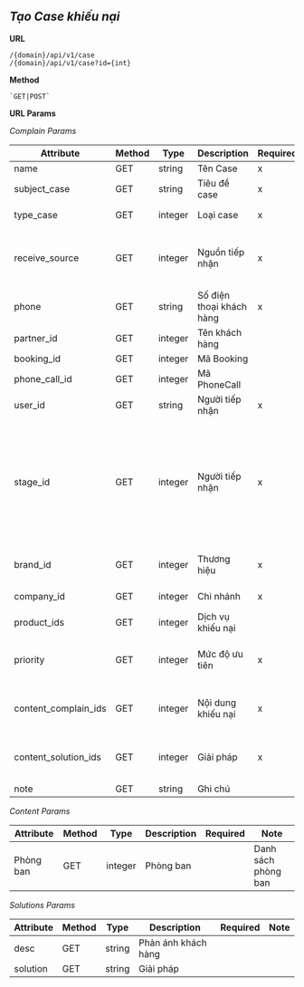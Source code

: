 ***Tạo Case khiếu nại***
----
 **URL**

    /{domain}/api/v1/case
    /{domain}/api/v1/case?id={int}
 **Method**

    `GET|POST`
 **URL Params**
  
  *Complain Params*
  
  | Attribute  | Method  | Type  | Description  |  Required | Note |
  |---|---|---|---|---|---|
  | name | GET  | string  | Tên Case | x  |
  | subject_case | GET  | string  | Tiêu đề case | x  |
  | type_case | GET  | integer  | Loại case | x  | 1:Complain, 2:Warning |
  | receive_source | GET  | integer  | Nguồn tiếp nhận | x  | 1:Call center, 2:Email, 3:Inbox, 4:Directly |
  | phone | GET  | string  | Số điện thoại khách hàng | x  |
  | partner_id | GET  | integer  | Tên khách hàng |   | Danh sách khách hàng |
  | booking_id | GET  | integer  | Mã Booking |   |
  | phone_call_id | GET  | integer  | Mã PhoneCall |   |
  | user_id | GET  | string  | Người tiếp nhận | x  |
  | stage_id | GET  | integer  | Người tiếp nhận | x  | 1: Need, 2: Processing, 3:Finding more Information, 4:Waiting response, 5:Need to track, 6:Resolved, 7:Complete  |
  | brand_id | GET  | integer  | Thương hiệu | x  | Danh sách Thương hiệu |
  | company_id | GET  | integer  | Chi nhánh | x  | Danh sách Chi nhánh |
  | product_ids | GET  | integer  | Dịch vụ khiếu nại |   | Danh sách dịch vụ |
  | priority | GET  | integer  | Mức độ ưu tiên | x  | 1:Low, 2:Normal, 3:High, 4:Urgent |
  | content_complain_ids | GET  | integer  | Nội dung khiếu nại | x  | List các nội dung: _Content Params_ |
  | content_solution_ids | GET  | integer  | Giải pháp | x  | List các nội dung: _Solution Params_ |
  | note | GET  | string  | Ghi chú |   |  |

  *Content Params*
  
  | Attribute  | Method  | Type  | Description  |  Required | Note |
  |---|---|---|---|---|---|
  | Phòng ban | GET  | integer  | Phòng ban |   | Danh sách phòng ban |


  *Solutions Params*
  
  | Attribute  | Method  | Type  | Description  |  Required | Note |
  |---|---|---|---|---|---|
  | desc | GET  | string  | Phản ánh khách hàng |   |  |
  | solution | GET  | string  | Giải pháp |   |  |
